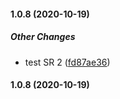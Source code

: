 #### 1.0.8 (2020-10-19)

##### Other Changes

*  test SR 2 ([fd87ae36](https://github.com/souless94/recipe-app-api/commit/fd87ae36b7303eff408b1099b691110d90857c2f))

#### 1.0.8 (2020-10-19)

